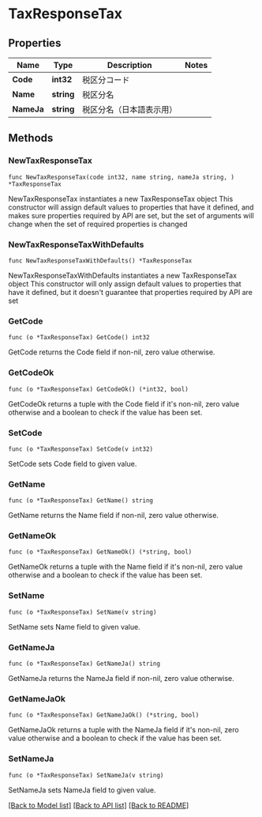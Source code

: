# TaxResponseTax

## Properties

Name | Type | Description | Notes
------------ | ------------- | ------------- | -------------
**Code** | **int32** | 税区分コード | 
**Name** | **string** | 税区分名 | 
**NameJa** | **string** | 税区分名（日本語表示用） | 

## Methods

### NewTaxResponseTax

`func NewTaxResponseTax(code int32, name string, nameJa string, ) *TaxResponseTax`

NewTaxResponseTax instantiates a new TaxResponseTax object
This constructor will assign default values to properties that have it defined,
and makes sure properties required by API are set, but the set of arguments
will change when the set of required properties is changed

### NewTaxResponseTaxWithDefaults

`func NewTaxResponseTaxWithDefaults() *TaxResponseTax`

NewTaxResponseTaxWithDefaults instantiates a new TaxResponseTax object
This constructor will only assign default values to properties that have it defined,
but it doesn't guarantee that properties required by API are set

### GetCode

`func (o *TaxResponseTax) GetCode() int32`

GetCode returns the Code field if non-nil, zero value otherwise.

### GetCodeOk

`func (o *TaxResponseTax) GetCodeOk() (*int32, bool)`

GetCodeOk returns a tuple with the Code field if it's non-nil, zero value otherwise
and a boolean to check if the value has been set.

### SetCode

`func (o *TaxResponseTax) SetCode(v int32)`

SetCode sets Code field to given value.


### GetName

`func (o *TaxResponseTax) GetName() string`

GetName returns the Name field if non-nil, zero value otherwise.

### GetNameOk

`func (o *TaxResponseTax) GetNameOk() (*string, bool)`

GetNameOk returns a tuple with the Name field if it's non-nil, zero value otherwise
and a boolean to check if the value has been set.

### SetName

`func (o *TaxResponseTax) SetName(v string)`

SetName sets Name field to given value.


### GetNameJa

`func (o *TaxResponseTax) GetNameJa() string`

GetNameJa returns the NameJa field if non-nil, zero value otherwise.

### GetNameJaOk

`func (o *TaxResponseTax) GetNameJaOk() (*string, bool)`

GetNameJaOk returns a tuple with the NameJa field if it's non-nil, zero value otherwise
and a boolean to check if the value has been set.

### SetNameJa

`func (o *TaxResponseTax) SetNameJa(v string)`

SetNameJa sets NameJa field to given value.



[[Back to Model list]](../README.md#documentation-for-models) [[Back to API list]](../README.md#documentation-for-api-endpoints) [[Back to README]](../README.md)


